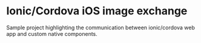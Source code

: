 Ionic/Cordova iOS image exchange
================================

Sample project highlighting the communication between ionic/cordova web app and custom native components.


